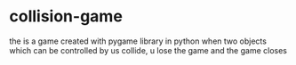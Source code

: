 # collision-game
the is a game created with pygame library in python
when two objects which can be controlled by us collide, u lose the game and the game closes

